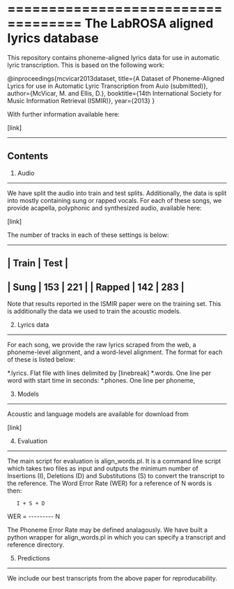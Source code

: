 ===================================
The LabROSA aligned lyrics database
===================================

This repository contains phoneme-aligned lyrics data for use
in automatic lyric transcription.  This is based on the following
work:

@inproceedings{mcvicar2013dataset,
  title={A Dataset of Phoneme-Aligned Lyrics for use in Automatic Lyric Transcription from Auio (submitted)},
  author={McVicar, M. and Ellis, D.},
  booktitle={14th International Society for Music Information Retrieval (ISMIR)},
  year={2013}
}

With further information available here:

[link]

--------
Contents
--------

1. Audio
--------
We have split the audio into train and test splits. Additionally, 
the data is split into mostly containing sung or rapped vocals.
For each of these songs, we provide acapella, polyphonic and synthesized
audio, available here:

[link]

The number of tracks in each of these settings is below:

--------------------------
|          Train |  Test |
--------------------------
| Sung   |  153  |  221  |
| Rapped |  142  |  283  |
-------------------------

Note that results reported in the ISMIR paper were on the
training set. This is additionally the data we used
to train the acoustic models.

2. Lyrics data
--------------

For each song, we provide the raw lyrics scraped from the web,
a phoneme-level alignment, and a word-level alignment. The format
for each of these is listed below:

*.lyrics. Flat file with lines delimited by [linebreak]
*.words. One line per word with start time in seconds: <start><space><word>
*.phones. One line per phoneme, <start><space><phone> 

3. Models
---------

Acoustic and language models are available for download
from 

[link]

4. Evaluation
-------------
The main script for evaluation is align_words.pl. It is a command
line script which takes two files as input and outputs the minimum
number of Insertions (I), Deletions (D) and Substitutions (S) to 
convert the transcript to the reference. The Word Error Rate (WER)
for a reference of N words is then:

       I + S + D
WER =  ---------
           N

The Phoneme Error Rate may be defined analagously. We have built
a python wrapper for align_words.pl in which you can specify a
transcript and reference directory. 

5. Predictions
--------------
We include our best transcripts from the above paper for
reproducability.

